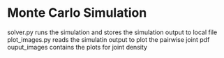 # Monte Carlo Simulation

solver.py runs the simulation and stores the simulation output to local file
plot_images.py reads the simulatin output to plot the pairwise joint pdf 
ouput_images  contains the plots for joint density
